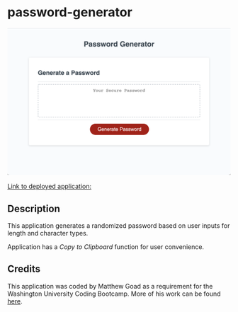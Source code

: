 # password-generator

![Deployed application.](screenshot-deployed-application.png)

[Link to deployed application:](http://matthewxgoad.github.io/password-generator/)

## Description
This application generates a randomized password based on user inputs for length and character types.

Application has a _Copy to Clipboard_ function for user convenience. 

## Credits
This application was coded by Matthew Goad as a requirement for the Washington University Coding Bootcamp. More of his work can be found [here](http://matthewxgoad.github.io/mgoad-portfolio/).